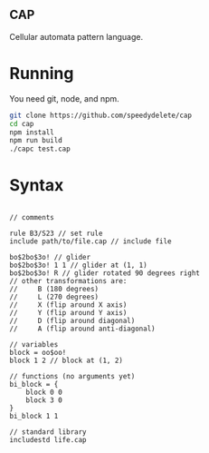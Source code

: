 
## CAP

Cellular automata pattern language.

# Running

You need git, node, and npm.

```sh
git clone https://github.com/speedydelete/cap
cd cap
npm install
npm run build
./capc test.cap
```

# Syntax

```cap

// comments

rule B3/S23 // set rule
include path/to/file.cap // include file

bo$2bo$3o! // glider
bo$2bo$3o! 1 1 // glider at (1, 1)
bo$2bo$3o! R // glider rotated 90 degrees right
// other transformations are:
//     B (180 degrees)
//     L (270 degrees)
//     X (flip around X axis)
//     Y (flip around Y axis)
//     D (flip around diagonal)
//     A (flip around anti-diagonal)

// variables
block = oo$oo!
block 1 2 // block at (1, 2)

// functions (no arguments yet)
bi_block = {
    block 0 0
    block 3 0
}
bi_block 1 1

// standard library
includestd life.cap

```
